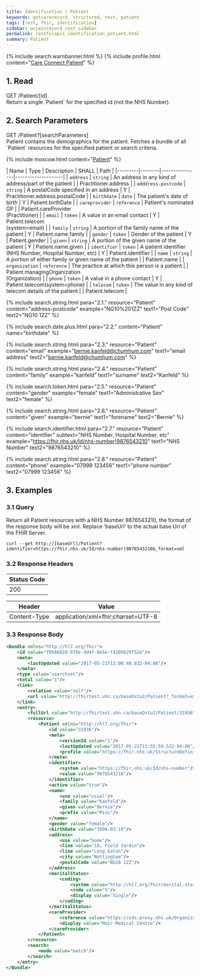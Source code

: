 ```yaml
---
title: Identification | Patient
keywords: getcarerecord, structured, rest, patient
tags: [rest, fhir, identification]
sidebar: accessrecord_rest_sidebar
permalink: restfulapis_identification_patient.html
summary: Patient
---
```


{% include search.warnbanner.html %}
{% include profile.html content="[Care Connect Patient](http://www.interopen.org/candidate-profiles/care-connect/CareConnect-Patient-1.html)" %}

## 1. Read ##

<div markdown="span" class="alert alert-success" role="alert">
GET /Patient/[id]</div>
Return a single `Patient` for the specified id (not the NHS Number).

## 2. Search Parameters ##

<div markdown="span" class="alert alert-success" role="alert">
GET /Patient?[searchParameters]</div>
Patient contains the demographics for the patient. Fetches a bundle of all `Patient` resources for the specified patient or search criteria.

{% include moscow.html content="[Patient](https://www.hl7.org/fhir/DSTU2/patient.html#search)" %}


| Name | Type | Description | SHALL | Path |
|---------|--------|----------------|--------------------|
| `address` | `string` | An address in any kind of address/part of the patient |  | Practitioner.address |
| `adddress-postcode` | `string` | A postalCode specified in an address | Y | Practitioner.address.postalCode |
| `birthdate` | `date` | The patient's date of birth | Y | Patient.birthDate |
| `careprovider` | `reference` | Patient's nominated GP | | Patient.careProvider <br>(Practitioner) |
| `email` | `token` | A value in an email contact | Y | Patient.telecom <br>(system=email) |
| `family` | `string` | A portion of the family name of the patient | Y | Patient.name.family |
| `gender` | `token` | Gender of the patient | Y | Patient.gender |
| `given` | `string` | A portion of the given name of the patient | Y | Patient.name.given |
| `identifier` | `token` | A patient identifier (NHS Number, Hospital Number, etc) | Y | Patient.identifier |
| `name` | `string` | A portion of either family or given name of the patient | | 	Patient.name |
| `organization` | `reference` | The practice at which this person is a patient | | Patient.managingOrganization <br>(Organization) |
| `phone` | `token` | A value in a phone contact | Y | Patient.telecom(system=phone) |
| `telecom` | `token` | The value in any kind of telecom details of the patient |  | Patient.telecom |

{% include search.string.html para="2.1." resource="Patient" content="address-postcode"  example="NG10%201ZZ" text1="Post Code" text2="NG10 1ZZ" %}

{% include search.date.plus.html para="2.2." content="Patient" name="birthdate" %}

{% include search.string.html para="2.3." resource="Patient" content="email"  example="bernie.kanfeld@chumhum.com" text1="email address" text2="bernie.kanfeld@chumhum.com" %}

{% include search.string.html para="2.4." resource="Patient" content="family"  example="kanfeld" text1="surname" text2="Kanfeld" %}

{% include search.token.html para="2.5." resource="Patient" content="gender"  example="female" text1="Administrative Sex" text2="female" %}

{% include search.string.html para="2.6." resource="Patient" content="given"  example="bernie" text1="forename" text2="Bernie" %}

{% include search.identifier.html para="2.7." resource="Patient" content="identifier" subtext="NHS Number, Hospital Number, etc" example="https://fhir.nhs.uk/Id/nhs-number|9876543210" text1="NHS Number" text2="9876543210" %}

{% include search.string.html para="2.8." resource="Patient" content="phone"  example="07999 123456" text1="phone number" text2="07999 123456" %}

## 3. Examples ##

### 3.1 Query ###
Return all Patient resources with a NHS Number 9876543210, the format of the response body will be xml. Replace 'baseUrl' to the actual base Url of the FHIR Server.

```curl
curl --get http://[baseUrl]/Patient?identifier=https://fhir.nhs.uk/Id/nhs-number|9876543210&_format=xml
```

### 3.2 Response Headers ###

| Status Code |
|----------------|
|200 |

| Header | Value |
|-----------------|---------|
| Content-Type  | application/xml+fhir;charset=UTF-8 |

### 3.3 Response Body ###

```xml
<Bundle xmlns="http://hl7.org/fhir">
    <id value="f0566028-976e-4d4f-8e5e-f4209b29f52e"/>
    <meta>
        <lastUpdated value="2017-05-21T12:00:48.832-04:00"/>
    </meta>
    <type value="searchset"/>
    <total value="1"/>
    <link>
        <relation value="self"/>
        <url value="http://fhirtest.uhn.ca/baseDstu2/Patient?_format=xml&amp;identifier=https%3A%2F%2Ffhir.nhs.uk%2FId%2Fnhs-number%7C9876543210"/>
    </link>
    <entry>
        <fullUrl value="http://fhirtest.uhn.ca/baseDstu2/Patient/31936"/>
        <resource>
            <Patient xmlns="http://hl7.org/fhir">
                <id value="31936"/>
                <meta>
                    <versionId value="1"/>
                    <lastUpdated value="2017-05-21T11:55:59.532-04:00"/>
                    <profile value="https://fhir.nhs.uk/StructureDefinition/CareConnect-Patient-1"/>
                </meta>
                <identifier>
                    <system value="https://fhir.nhs.uk/Id/nhs-number"/>
                    <value value="9876543210"/>
                </identifier>
                <active value="true"/>
                <name>
                    <use value="usual"/>
                    <family value="Kanfeld"/>
                    <given value="Bernie"/>
                    <prefix value="Miss"/>
                </name>
                <gender value="female"/>
                <birthDate value="1998-03-19"/>
                <address>
                    <use value="home"/>
                    <line value="10, Field Jardin"/>
                    <line value="Long Eaton"/>
                    <city value="Nottingham"/>
                    <postalCode value="NG10 1ZZ"/>
                </address>
                <maritalStatus>
                    <coding>
                        <system value="http://hl7.org/fhir/marital-status"/>
                        <code value="S"/>
                        <display value="Single"/>
                    </coding>
                </maritalStatus>
                <careProvider>
                    <reference value="https://sds.proxy.nhs.uk/Organization/C81010"/>
                    <display value="Moir Medical Centre"/>
                </careProvider>
            </Patient>
        </resource>
        <search>
            <mode value="match"/>
        </search>
    </entry>
</Bundle>
```
